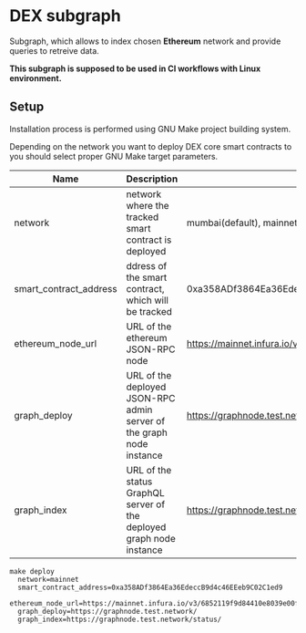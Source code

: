 # DEX subgraph

Subgraph, which allows to index chosen **Ethereum** network and provide queries to retreive data.

**This subgraph is supposed to be used in CI workflows with Linux environment.**

## Setup

Installation process is performed using GNU Make project building system.

Depending on the network you want to deploy DEX core smart contracts to you should select proper GNU Make target parameters.

| Name | Description |  Possible value |
-------| --------------| ------------- |
network | network where the tracked smart contract is deployed | mumbai(default), mainnet |
smart_contract_address | ddress of the smart contract, which will be tracked | 0xa358ADf3864Ea36EdeccB9d4c46EEeb9C02C1ed9 |
ethereum_node_url | URL of the ethereum JSON-RPC node | https://mainnet.infura.io/v3/6852119f9d84410e8039e00faf4928f7 |
graph_deploy | URL of the deployed JSON-RPC admin server of the graph node instance | https://graphnode.test.network/ |
graph_index | URL of the status GraphQL server of the deployed graph node instance | https://graphnode.test.network/status/ |

```shell
make deploy 
  network=mainnet 
  smart_contract_address=0xa358ADf3864Ea36EdeccB9d4c46EEeb9C02C1ed9 
  ethereum_node_url=https://mainnet.infura.io/v3/6852119f9d84410e8039e00faf4928f7 
  graph_deploy=https://graphnode.test.network/ 
  graph_index=https://graphnode.test.network/status/
```
